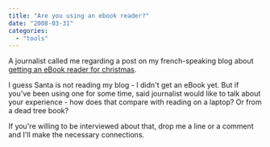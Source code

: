 ```yaml
---
title: "Are you using an ebook reader?"
date: "2008-03-31"
categories: 
  - "tools"
---
```


A journalist called me regarding a post on my french-speaking blog about [getting an eBook reader for christmas](http://codeconsult.ch/blog/2006/09/27/cher-pre-nol-pour-moi-a-sera-un-ebook/).

I guess Santa is not reading my blog - I didn't get an eBook yet. But if you've been using one for some time, said journalist would like to talk about your experience - how does that compare with reading on a laptop? Or from a dead tree book?

If you're willing to be interviewed about that, drop me a line or a comment and I'll make the necessary connections.
